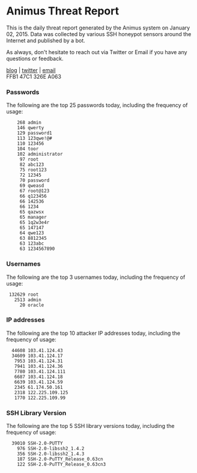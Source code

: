 # Animus Threat Report

This is the daily threat report generated by the Animus system on January 02, 2015. Data was collected by various SSH honeypot sensors around the Internet and published by a bot.  

As always, don't hesitate to reach out via Twitter or Email if you have any questions or feedback.  

[blog](http://morris.guru) | [twitter](https://twitter.com/andrew___morris) | [email](mailto:andrew@morris.guru)  
FFB1 47C1 326E A063  
### Passwords
The following are the top 25 passwords today, including the frequency of usage:
```
    268 admin
    146 qwerty
    129 password1
    113 123qwe!@#
    110 123456
    104 toor
    102 administrator
     97 root
     82 abc123
     75 root123
     72 12345
     70 password
     69 qweasd
     67 root@123
     66 q123456
     66 142536
     66 1234
     65 qazwsx
     65 manager
     65 1q2w3e4r
     65 147147
     64 qwe123
     63 8812345
     63 123abc
     63 1234567890
```

### Usernames
The following are the top 3 usernames today, including the frequency of usage:
```
 132629 root
   2513 admin
     20 oracle
```

### IP addresses
The following are the top 10 attacker IP addresses today, including the frequency of usage:
```
  44608 103.41.124.43
  34609 103.41.124.17
   7953 103.41.124.31
   7941 103.41.124.36
   7780 103.41.124.111
   6687 103.41.124.18
   6639 103.41.124.59
   2345 61.174.50.161
   2318 122.225.109.125
   1770 122.225.109.99
```

### SSH Library Version
The following are the top 5 SSH library versions today, including the frequency of usage:
```
  39010 SSH-2.0-PUTTY
    976 SSH-2.0-libssh2_1.4.2
    356 SSH-2.0-libssh2_1.4.3
    187 SSH-2.0-PuTTY_Release_0.63cn
    122 SSH-2.0-PuTTY_Release_0.63cn3
```
